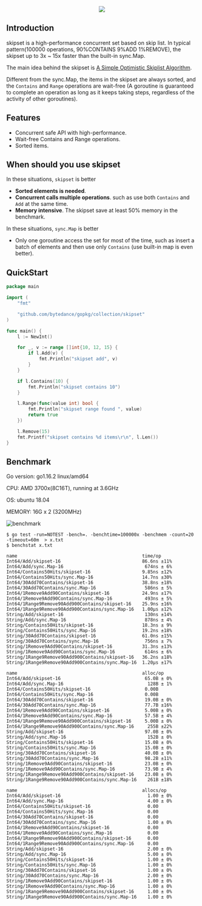 <p align="center">
  <img src="https://raw.githubusercontent.com/zhangyunhao116/public-data/master/skipset-logo2.png"/>
</p>

## Introduction

skipset is a high-performance concurrent set based on skip list. In typical pattern(100000 operations, 90%CONTAINS 9%ADD 1%REMOVE), the skipset up to 3x ~ 15x faster than the built-in sync.Map.

The main idea behind the skipset is [A Simple Optimistic Skiplist Algorithm](<https://people.csail.mit.edu/shanir/publications/LazySkipList.pdf>).

Different from the sync.Map, the items in the skipset are always sorted, and the `Contains` and `Range` operations are wait-free (A goroutine is guaranteed to complete an operation as long as it keeps taking steps, regardless of the activity of other goroutines).


## Features

- Concurrent safe API with high-performance.
- Wait-free Contains and Range operations.
- Sorted items.



## When should you use skipset

In these situations, `skipset` is better

- **Sorted elements is needed**.
- **Concurrent calls multiple operations**. such as use both `Contains` and `Add` at the same time.
- **Memory intensive**. The skipset save at least 50% memory in the benchmark.

In these situations, `sync.Map` is better

- Only one goroutine access the set for most of the time, such as insert a batch of elements and then use only `Contains` (use built-in map is even better).



## QuickStart

```go
package main

import (
	"fmt"

	"github.com/bytedance/gopkg/collection/skipset"
)

func main() {
	l := NewInt()

	for _, v := range []int{10, 12, 15} {
		if l.Add(v) {
			fmt.Println("skipset add", v)
		}
	}

	if l.Contains(10) {
		fmt.Println("skipset contains 10")
	}

	l.Range(func(value int) bool {
		fmt.Println("skipset range found ", value)
		return true
	})

	l.Remove(15)
	fmt.Printf("skipset contains %d items\r\n", l.Len())
}

```



## Benchmark

Go version: go1.16.2 linux/amd64

CPU: AMD 3700x(8C16T), running at 3.6GHz

OS: ubuntu 18.04

MEMORY: 16G x 2 (3200MHz)

![benchmark](https://raw.githubusercontent.com/zhangyunhao116/public-data/master/skipset-benchmark.png)

```shell
$ go test -run=NOTEST -bench=. -benchtime=100000x -benchmem -count=20 -timeout=60m  > x.txt
$ benchstat x.txt
```

```
name                                              time/op
Int64/Add/skipset-16                              86.6ns ±11%
Int64/Add/sync.Map-16                              674ns ± 6%
Int64/Contains50Hits/skipset-16                   9.85ns ±12%
Int64/Contains50Hits/sync.Map-16                  14.7ns ±30%
Int64/30Add70Contains/skipset-16                  38.8ns ±18%
Int64/30Add70Contains/sync.Map-16                  586ns ± 5%
Int64/1Remove9Add90Contains/skipset-16            24.9ns ±17%
Int64/1Remove9Add90Contains/sync.Map-16            493ns ± 5%
Int64/1Range9Remove90Add900Contains/skipset-16    25.9ns ±16%
Int64/1Range9Remove90Add900Contains/sync.Map-16   1.00µs ±12%
String/Add/skipset-16                              130ns ±14%
String/Add/sync.Map-16                             878ns ± 4%
String/Contains50Hits/skipset-16                  18.3ns ± 9%
String/Contains50Hits/sync.Map-16                 19.2ns ±18%
String/30Add70Contains/skipset-16                 61.0ns ±15%
String/30Add70Contains/sync.Map-16                 756ns ± 7%
String/1Remove9Add90Contains/skipset-16           31.3ns ±13%
String/1Remove9Add90Contains/sync.Map-16           614ns ± 6%
String/1Range9Remove90Add900Contains/skipset-16   36.2ns ±18%
String/1Range9Remove90Add900Contains/sync.Map-16  1.20µs ±17%

name                                              alloc/op
Int64/Add/skipset-16                               65.0B ± 0%
Int64/Add/sync.Map-16                               128B ± 1%
Int64/Contains50Hits/skipset-16                    0.00B     
Int64/Contains50Hits/sync.Map-16                   0.00B     
Int64/30Add70Contains/skipset-16                   19.0B ± 0%
Int64/30Add70Contains/sync.Map-16                  77.7B ±16%
Int64/1Remove9Add90Contains/skipset-16             5.00B ± 0%
Int64/1Remove9Add90Contains/sync.Map-16            57.5B ± 4%
Int64/1Range9Remove90Add900Contains/skipset-16     5.00B ± 0%
Int64/1Range9Remove90Add900Contains/sync.Map-16     255B ±22%
String/Add/skipset-16                              97.0B ± 0%
String/Add/sync.Map-16                              152B ± 0%
String/Contains50Hits/skipset-16                   15.0B ± 0%
String/Contains50Hits/sync.Map-16                  15.0B ± 0%
String/30Add70Contains/skipset-16                  40.0B ± 0%
String/30Add70Contains/sync.Map-16                 98.2B ±11%
String/1Remove9Add90Contains/skipset-16            23.0B ± 0%
String/1Remove9Add90Contains/sync.Map-16           73.9B ± 4%
String/1Range9Remove90Add900Contains/skipset-16    23.0B ± 0%
String/1Range9Remove90Add900Contains/sync.Map-16    261B ±18%

name                                              allocs/op
Int64/Add/skipset-16                                1.00 ± 0%
Int64/Add/sync.Map-16                               4.00 ± 0%
Int64/Contains50Hits/skipset-16                     0.00     
Int64/Contains50Hits/sync.Map-16                    0.00     
Int64/30Add70Contains/skipset-16                    0.00     
Int64/30Add70Contains/sync.Map-16                   1.00 ± 0%
Int64/1Remove9Add90Contains/skipset-16              0.00     
Int64/1Remove9Add90Contains/sync.Map-16             0.00     
Int64/1Range9Remove90Add900Contains/skipset-16      0.00     
Int64/1Range9Remove90Add900Contains/sync.Map-16     0.00     
String/Add/skipset-16                               2.00 ± 0%
String/Add/sync.Map-16                              5.00 ± 0%
String/Contains50Hits/skipset-16                    1.00 ± 0%
String/Contains50Hits/sync.Map-16                   1.00 ± 0%
String/30Add70Contains/skipset-16                   1.00 ± 0%
String/30Add70Contains/sync.Map-16                  2.00 ± 0%
String/1Remove9Add90Contains/skipset-16             1.00 ± 0%
String/1Remove9Add90Contains/sync.Map-16            1.00 ± 0%
String/1Range9Remove90Add900Contains/skipset-16     1.00 ± 0%
String/1Range9Remove90Add900Contains/sync.Map-16    1.00 ± 0%
```